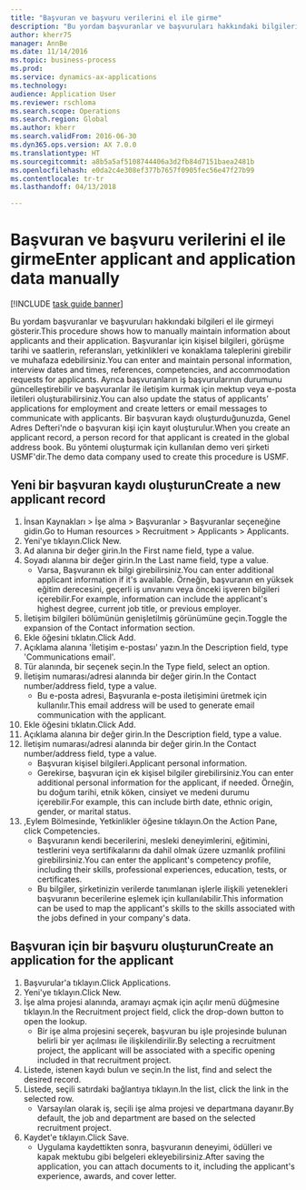 ```yaml
--- 
title: "Başvuran ve başvuru verilerini el ile girme"
description: "Bu yordam başvuranlar ve başvuruları hakkındaki bilgileri el ile girmeyi gösterir."
author: kherr75
manager: AnnBe
ms.date: 11/14/2016
ms.topic: business-process
ms.prod: 
ms.service: dynamics-ax-applications
ms.technology: 
audience: Application User
ms.reviewer: rschloma
ms.search.scope: Operations
ms.search.region: Global
ms.author: kherr
ms.search.validFrom: 2016-06-30
ms.dyn365.ops.version: AX 7.0.0
ms.translationtype: HT
ms.sourcegitcommit: a8b5a5af5108744406a3d2fb84d7151baea2481b
ms.openlocfilehash: e0da2c4e308ef377b7657f0905fec56e47f27b99
ms.contentlocale: tr-tr
ms.lasthandoff: 04/13/2018

---
```

# <a name="enter-applicant-and-application-data-manually"></a><span data-ttu-id="04935-103">Başvuran ve başvuru verilerini el ile girme</span><span class="sxs-lookup"><span data-stu-id="04935-103">Enter applicant and application data manually</span></span>

[!INCLUDE [task guide banner](../../includes/task-guide-banner.md)]

<span data-ttu-id="04935-104">Bu yordam başvuranlar ve başvuruları hakkındaki bilgileri el ile girmeyi gösterir.</span><span class="sxs-lookup"><span data-stu-id="04935-104">This procedure shows how to manually maintain information about applicants and their application.</span></span>   <span data-ttu-id="04935-105">Başvuranlar için kişisel bilgileri, görüşme tarihi ve saatlerin, referansları, yetkinlikleri ve konaklama taleplerini girebilir ve muhafaza edebilirsiniz.</span><span class="sxs-lookup"><span data-stu-id="04935-105">You can enter and maintain personal information, interview dates and times, references, competencies, and accommodation requests for applicants.</span></span> <span data-ttu-id="04935-106">Ayrıca başvuranların iş başvurularının durumunu güncelleştirebilir ve başvuranlar ile iletişim kurmak için mektup veya e-posta iletileri oluşturabilirsiniz.</span><span class="sxs-lookup"><span data-stu-id="04935-106">You can also update the status of applicants’ applications for employment and create letters or email messages to communicate with applicants.</span></span> <span data-ttu-id="04935-107">Bir başvuran kaydı oluşturduğunuzda, Genel Adres Defteri'nde o başvuran kişi için kayıt oluşturulur.</span><span class="sxs-lookup"><span data-stu-id="04935-107">When you create an applicant record, a person record for that applicant is created in the global address book.</span></span>       <span data-ttu-id="04935-108">Bu yöntemi oluşturmak için kullanılan demo veri şirketi USMF'dir.</span><span class="sxs-lookup"><span data-stu-id="04935-108">The demo data company used to create this procedure is USMF.</span></span>


## <a name="create-a-new-applicant-record"></a><span data-ttu-id="04935-109">Yeni bir başvuran kaydı oluşturun</span><span class="sxs-lookup"><span data-stu-id="04935-109">Create a new applicant record</span></span>
1. <span data-ttu-id="04935-110">İnsan Kaynakları > İşe alma > Başvuranlar > Başvuranlar seçeneğine gidin.</span><span class="sxs-lookup"><span data-stu-id="04935-110">Go to Human resources > Recruitment > Applicants > Applicants.</span></span>
2. <span data-ttu-id="04935-111">Yeni'ye tıklayın.</span><span class="sxs-lookup"><span data-stu-id="04935-111">Click New.</span></span>
3. <span data-ttu-id="04935-112">Ad alanına bir değer girin.</span><span class="sxs-lookup"><span data-stu-id="04935-112">In the First name field, type a value.</span></span>
4. <span data-ttu-id="04935-113">Soyadı alanına bir değer girin.</span><span class="sxs-lookup"><span data-stu-id="04935-113">In the Last name field, type a value.</span></span>
    * <span data-ttu-id="04935-114">Varsa, Başvuranın ek bilgi girebilirsiniz.</span><span class="sxs-lookup"><span data-stu-id="04935-114">You can enter additional applicant information if it's available.</span></span> <span data-ttu-id="04935-115">Örneğin, başvuranın en yüksek eğitim derecesini, geçerli iş unvanını veya önceki işveren bilgileri içerebilir.</span><span class="sxs-lookup"><span data-stu-id="04935-115">For example, information can include the applicant's highest degree, current job title, or previous employer.</span></span>  
5. <span data-ttu-id="04935-116">İletişim bilgileri bölümünün genişletilmiş görünümüne geçin.</span><span class="sxs-lookup"><span data-stu-id="04935-116">Toggle the expansion of the Contact information section.</span></span>
6. <span data-ttu-id="04935-117">Ekle öğesini tıklatın.</span><span class="sxs-lookup"><span data-stu-id="04935-117">Click Add.</span></span>
7. <span data-ttu-id="04935-118">Açıklama alanına 'İletişim e-postası' yazın.</span><span class="sxs-lookup"><span data-stu-id="04935-118">In the Description field, type 'Communications email'.</span></span>
8. <span data-ttu-id="04935-119">Tür alanında, bir seçenek seçin.</span><span class="sxs-lookup"><span data-stu-id="04935-119">In the Type field, select an option.</span></span>
9. <span data-ttu-id="04935-120">İletişim numarası/adresi alanında bir değer girin.</span><span class="sxs-lookup"><span data-stu-id="04935-120">In the Contact number/address field, type a value.</span></span>
    * <span data-ttu-id="04935-121">Bu e-posta adresi, Başvuranla e-posta iletişimini üretmek için kullanılır.</span><span class="sxs-lookup"><span data-stu-id="04935-121">This email address will be used to generate email communication with the applicant.</span></span>  
10. <span data-ttu-id="04935-122">Ekle öğesini tıklatın.</span><span class="sxs-lookup"><span data-stu-id="04935-122">Click Add.</span></span>
11. <span data-ttu-id="04935-123">Açıklama alanına bir değer girin.</span><span class="sxs-lookup"><span data-stu-id="04935-123">In the Description field, type a value.</span></span>
12. <span data-ttu-id="04935-124">İletişim numarası/adresi alanında bir değer girin.</span><span class="sxs-lookup"><span data-stu-id="04935-124">In the Contact number/address field, type a value.</span></span>
    * <span data-ttu-id="04935-125">Başvuran kişisel bilgileri.</span><span class="sxs-lookup"><span data-stu-id="04935-125">Applicant personal information.</span></span>  
    * <span data-ttu-id="04935-126">Gerekirse, başvuran için ek kişisel bilgiler girebilirsiniz.</span><span class="sxs-lookup"><span data-stu-id="04935-126">You can enter additional personal information for the applicant, if needed.</span></span> <span data-ttu-id="04935-127">Örneğin, bu doğum tarihi, etnik köken, cinsiyet ve medeni durumu içerebilir.</span><span class="sxs-lookup"><span data-stu-id="04935-127">For example, this can include birth date, ethnic origin, gender, or marital status.</span></span>  
13. <span data-ttu-id="04935-128">,Eylem Bölmesinde, Yetkinlikler öğesine tıklayın.</span><span class="sxs-lookup"><span data-stu-id="04935-128">On the Action Pane, click Competencies.</span></span>
    * <span data-ttu-id="04935-129">Başvuranın kendi becerilerini, mesleki deneyimlerini, eğitimini, testlerini veya sertifikalarını da dahil olmak üzere uzmanlık profilini girebilirsiniz.</span><span class="sxs-lookup"><span data-stu-id="04935-129">You can enter the applicant's competency profile, including their skills, professional experiences, education, tests, or certificates.</span></span>  
    * <span data-ttu-id="04935-130">Bu bilgiler, şirketinizin verilerde tanımlanan işlerle ilişkili yetenekleri başvuranın becerilerine eşlemek için kullanılabilir.</span><span class="sxs-lookup"><span data-stu-id="04935-130">This information can be used to map the applicant's skills to the skills associated with the jobs defined in your company's data.</span></span>   

## <a name="create-an-application-for-the-applicant"></a><span data-ttu-id="04935-131">Başvuran için bir başvuru oluşturun</span><span class="sxs-lookup"><span data-stu-id="04935-131">Create an application for the applicant</span></span>
1. <span data-ttu-id="04935-132">Başvurular'a tıklayın.</span><span class="sxs-lookup"><span data-stu-id="04935-132">Click Applications.</span></span>
2. <span data-ttu-id="04935-133">Yeni'ye tıklayın.</span><span class="sxs-lookup"><span data-stu-id="04935-133">Click New.</span></span>
3. <span data-ttu-id="04935-134">İşe alma projesi alanında, aramayı açmak için açılır menü düğmesine tıklayın.</span><span class="sxs-lookup"><span data-stu-id="04935-134">In the Recruitment project field, click the drop-down button to open the lookup.</span></span>
    * <span data-ttu-id="04935-135">Bir işe alma projesini seçerek, başvuran bu işle projesinde bulunan belirli bir yer açılması ile ilişkilendirilir.</span><span class="sxs-lookup"><span data-stu-id="04935-135">By selecting a recruitment project, the applicant will be associated with a specific opening included in that recruitment project.</span></span>  
4. <span data-ttu-id="04935-136">Listede, istenen kaydı bulun ve seçin.</span><span class="sxs-lookup"><span data-stu-id="04935-136">In the list, find and select the desired record.</span></span>
5. <span data-ttu-id="04935-137">Listede, seçili satırdaki bağlantıya tıklayın.</span><span class="sxs-lookup"><span data-stu-id="04935-137">In the list, click the link in the selected row.</span></span>
    * <span data-ttu-id="04935-138">Varsayılan olarak iş, seçili işe alma projesi ve departmana dayanır.</span><span class="sxs-lookup"><span data-stu-id="04935-138">By default, the job and department are based on the selected recruitment project.</span></span>  
6. <span data-ttu-id="04935-139">Kaydet'e tıklayın.</span><span class="sxs-lookup"><span data-stu-id="04935-139">Click Save.</span></span>
    * <span data-ttu-id="04935-140">Uygulama kaydettikten sonra, başvuranın deneyimi, ödülleri ve kapak mektubu gibi belgeleri ekleyebilirsiniz.</span><span class="sxs-lookup"><span data-stu-id="04935-140">After saving the application, you can attach documents to it, including the applicant's experience, awards, and cover letter.</span></span>  



